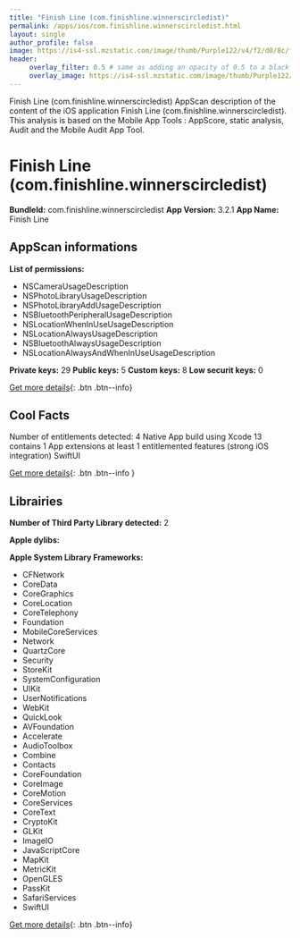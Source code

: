 ```yaml
---
title: "Finish Line (com.finishline.winnerscircledist)"
permalink: /apps/ios/com.finishline.winnerscircledist.html
layout: single
author_profile: false
image: https://is4-ssl.mzstatic.com/image/thumb/Purple122/v4/f2/d0/8c/f2d08c01-675b-211a-1f4a-4c9ac5ae78ab/AppIcon-1x_U007emarketing-0-6-0-sRGB-85-220.png/512x512bb.jpg
header: 
     overlay_filter: 0.5 # same as adding an opacity of 0.5 to a black background
     overlay_image: https://is4-ssl.mzstatic.com/image/thumb/Purple122/v4/f2/d0/8c/f2d08c01-675b-211a-1f4a-4c9ac5ae78ab/AppIcon-1x_U007emarketing-0-6-0-sRGB-85-220.png/512x512bb.jpg
---
```

Finish Line (com.finishline.winnerscircledist) AppScan description of the content of the iOS application Finish Line (com.finishline.winnerscircledist). This analysis is based on the Mobile App Tools : AppScore, static analysis, Audit and the Mobile Audit App Tool.

# Finish Line (com.finishline.winnerscircledist)

**BundleId:** com.finishline.winnerscircledist
**App Version:** 3.2.1
**App Name:** Finish Line


## AppScan informations 

**List of permissions:** 
- NSCameraUsageDescription
- NSPhotoLibraryUsageDescription
- NSPhotoLibraryAddUsageDescription
- NSBluetoothPeripheralUsageDescription
- NSLocationWhenInUseUsageDescription
- NSLocationAlwaysUsageDescription
- NSBluetoothAlwaysUsageDescription
- NSLocationAlwaysAndWhenInUseUsageDescription
  
  
**Private keys:** 29
**Public keys:** 5
**Custom keys:** 8
**Low securit keys:** 0
  
[Get more details](/pricing.html){: .btn .btn--info}

## Cool Facts

Number of entitlements detected: 4
Native App
build using Xcode 13
contains 1 App extensions
at least 1 entitlemented features (strong iOS integration)
SwiftUI
  
[Get more details](/pricing.html){: .btn .btn--info }

## Librairies 
**Number of Third Party Library detected:** 2


**Apple dylibs:**


**Apple System Library Frameworks:**
- CFNetwork
- CoreData
- CoreGraphics
- CoreLocation
- CoreTelephony
- Foundation
- MobileCoreServices
- Network
- QuartzCore
- Security
- StoreKit
- SystemConfiguration
- UIKit
- UserNotifications
- WebKit
- QuickLook
- AVFoundation
- Accelerate
- AudioToolbox
- Combine
- Contacts
- CoreFoundation
- CoreImage
- CoreMotion
- CoreServices
- CoreText
- CryptoKit
- GLKit
- ImageIO
- JavaScriptCore
- MapKit
- MetricKit
- OpenGLES
- PassKit
- SafariServices
- SwiftUI


  
[Get more details](/pricing.html){: .btn .btn--info}


